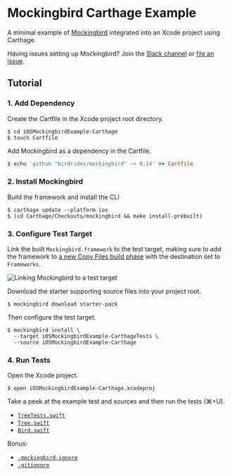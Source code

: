 # Mockingbird Carthage Example

A minimal example of [Mockingbird](https://github.com/birdrides/mockingbird) integrated into an Xcode project using
Carthage.

Having issues setting up Mockingbird? Join the [Slack channel](https://slofile.com/slack/birdopensource) or
[file an issue](https://github.com/birdrides/mockingbird/issues/new/choose).

## Tutorial

### 1. Add Dependency

Create the Cartfile in the Xcode project root directory.

```console
$ cd iOSMockingbirdExample-Carthage
$ touch Cartfile
```

Add Mockingbird as a dependency in the Cartfile.

```ruby
$ echo 'github "birdrides/mockingbird" ~> 0.14' >> Cartfile
```

### 2. Install Mockingbird

Build the framework and install the CLI

```console
$ carthage update --platform ios
$ (cd Carthage/Checkouts/mockingbird && make install-prebuilt)
```

### 3. Configure Test Target

Link the built `Mockingbird.framework` to the test target, making sure to add the framework to [a new Copy Files build phase](https://github.com/birdrides/mockingbird/wiki/Linking-Test-Targets) with the destination set to `Frameworks`.

![Linking Mockingbird to a test target](https://github.com/birdrides/mockingbird/wiki/images/Linking-Test-Targets/test-target-build-phases.png)

Download the starter supporting source files into your project root.

```console
$ mockingbird download starter-pack
```

Then configure the test target.

```console
$ mockingbird install \
  --target iOSMockingbirdExample-CarthageTests \
  --source iOSMockingbirdExample-Carthage
```

### 4. Run Tests

Open the Xcode project.

```console
$ open iOSMockingbirdExample-Carthage.xcodeproj
```

Take a peek at the example test and sources and then run the tests (⌘+U).

- [`TreeTests.swift`](iOSMockingbirdExample-CarthageTests/TreeTests.swift)
- [`Tree.swift`](iOSMockingbirdExample-Carthage/Tree.swift)
- [`Bird.swift`](iOSMockingbirdExample-Carthage/Bird.swift)

Bonus: 
- [`.mockingbird-ignore`](iOSMockingbirdExample-Carthage/.mockingbird-ignore)
- [`.gitignore`](.gitignore)
